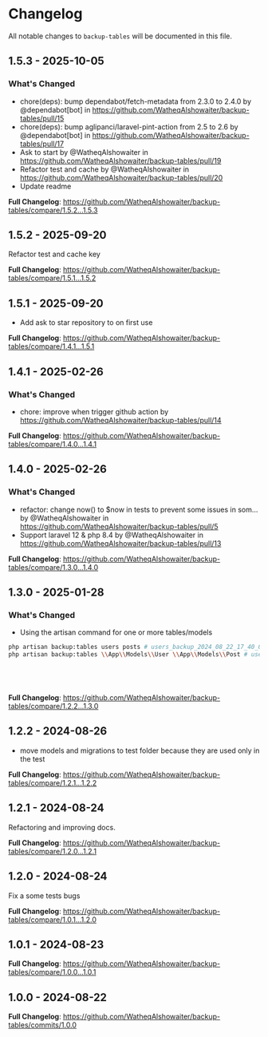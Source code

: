 # Changelog

All notable changes to `backup-tables` will be documented in this file.

## 1.5.3 - 2025-10-05

### What's Changed

* chore(deps): bump dependabot/fetch-metadata from 2.3.0 to 2.4.0 by @dependabot[bot] in https://github.com/WatheqAlshowaiter/backup-tables/pull/15
* chore(deps): bump aglipanci/laravel-pint-action from 2.5 to 2.6 by @dependabot[bot] in https://github.com/WatheqAlshowaiter/backup-tables/pull/17
* Ask to start by @WatheqAlshowaiter in https://github.com/WatheqAlshowaiter/backup-tables/pull/19
* Refactor test and cache by @WatheqAlshowaiter in https://github.com/WatheqAlshowaiter/backup-tables/pull/20
* Update readme

**Full Changelog**: https://github.com/WatheqAlshowaiter/backup-tables/compare/1.5.2...1.5.3

## 1.5.2 - 2025-09-20

Refactor test and cache key

**Full Changelog**: https://github.com/WatheqAlshowaiter/backup-tables/compare/1.5.1...1.5.2

## 1.5.1 - 2025-09-20

* Add ask to star repository to on first use

**Full Changelog**: https://github.com/WatheqAlshowaiter/backup-tables/compare/1.4.1...1.5.1

## 1.4.1 - 2025-02-26

### What's Changed

* chore: improve when trigger github action by  https://github.com/WatheqAlshowaiter/backup-tables/pull/14

**Full Changelog**: https://github.com/WatheqAlshowaiter/backup-tables/compare/1.4.0...1.4.1

## 1.4.0 - 2025-02-26

### What's Changed

* refactor: change now() to $now in tests to prevent some issues in som… by @WatheqAlshowaiter in https://github.com/WatheqAlshowaiter/backup-tables/pull/5
* Support laravel 12 & php 8.4 by @WatheqAlshowaiter in https://github.com/WatheqAlshowaiter/backup-tables/pull/13

**Full Changelog**: https://github.com/WatheqAlshowaiter/backup-tables/compare/1.3.0...1.4.0

## 1.3.0 - 2025-01-28

### What's Changed

- Using the artisan command for one or more tables/models

```bash
php artisan backup:tables users posts # users_backup_2024_08_22_17_40_01, posts_backup_2024_08_22_17_40_01
php artisan backup:tables \\App\\Models\\User \\App\\Models\\Post # users_backup_2024_08_22_17_40_01, posts_backup_2024_08_22_17_40_01






```
**Full Changelog**: https://github.com/WatheqAlshowaiter/backup-tables/compare/1.2.2...1.3.0

## 1.2.2 - 2024-08-26

- move models and migrations to test folder because they are used only in the test

**Full Changelog**: https://github.com/WatheqAlshowaiter/backup-tables/compare/1.2.1...1.2.2

## 1.2.1 - 2024-08-24

Refactoring and improving docs.

**Full Changelog**: https://github.com/WatheqAlshowaiter/backup-tables/compare/1.2.0...1.2.1

## 1.2.0 - 2024-08-24

Fix a some tests bugs

**Full Changelog**: https://github.com/WatheqAlshowaiter/backup-tables/compare/1.0.1...1.2.0

## 1.0.1 - 2024-08-23

**Full Changelog**: https://github.com/WatheqAlshowaiter/backup-tables/compare/1.0.0...1.0.1

## 1.0.0 - 2024-08-22

**Full Changelog**: https://github.com/WatheqAlshowaiter/backup-tables/commits/1.0.0

